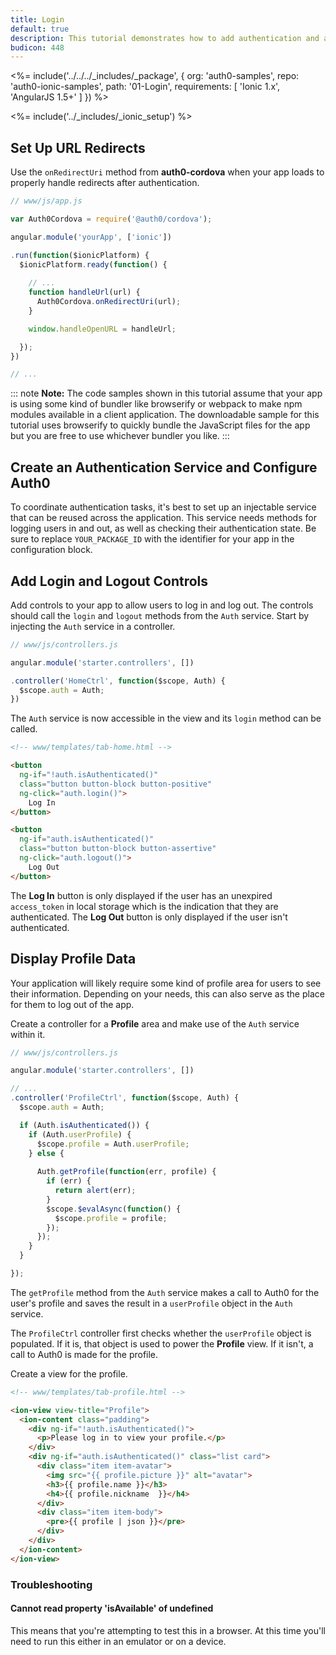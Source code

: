 ```yaml
---
title: Login
default: true
description: This tutorial demonstrates how to add authentication and authorization to an Ionic app
budicon: 448
---
```


<%= include('../../../_includes/_package', {
  org: 'auth0-samples',
  repo: 'auth0-ionic-samples',
  path: '01-Login',
  requirements: [
    'Ionic 1.x',
    'AngularJS 1.5+'
  ]
}) %>

<%= include('../_includes/_ionic_setup') %>

## Set Up URL Redirects

Use the `onRedirectUri` method from **auth0-cordova** when your app loads to properly handle redirects after authentication.

```js
// www/js/app.js

var Auth0Cordova = require('@auth0/cordova');

angular.module('yourApp', ['ionic'])

.run(function($ionicPlatform) {
  $ionicPlatform.ready(function() {
    
    // ...
    function handleUrl(url) {
      Auth0Cordova.onRedirectUri(url);
    }

    window.handleOpenURL = handleUrl;

  });
})

// ...
```

::: note
**Note:** The code samples shown in this tutorial assume that your app is using some kind of bundler like browserify or webpack to make npm modules available in a client application. The downloadable sample for this tutorial uses browserify to quickly bundle the JavaScript files for the app but you are free to use whichever bundler you like.
:::

## Create an Authentication Service and Configure Auth0

To coordinate authentication tasks, it's best to set up an injectable service that can be reused across the application. This service needs methods for logging users in and out, as well as checking their authentication state. Be sure to replace `YOUR_PACKAGE_ID` with the identifier for your app in the configuration block.

## Add Login and Logout Controls

Add controls to your app to allow users to log in and log out. The controls should call the `login` and `logout` methods from the `Auth` service. Start by injecting the `Auth` service in a controller.

```js
// www/js/controllers.js

angular.module('starter.controllers', [])

.controller('HomeCtrl', function($scope, Auth) {
  $scope.auth = Auth;
})
```

The `Auth` service is now accessible in the view and its `login` method can be called.

```html
<!-- www/templates/tab-home.html -->

<button
  ng-if="!auth.isAuthenticated()"
  class="button button-block button-positive"
  ng-click="auth.login()">
    Log In
</button>

<button
  ng-if="auth.isAuthenticated()"
  class="button button-block button-assertive"
  ng-click="auth.logout()">
    Log Out
</button>
```

The **Log In** button is only displayed if the user has an unexpired `access_token` in local storage which is the indication that they are authenticated. The **Log Out** button is only displayed if the user isn't authenticated. 

## Display Profile Data

Your application will likely require some kind of profile area for users to see their information. Depending on your needs, this can also serve as the place for them to log out of the app.

Create a controller for a **Profile** area and make use of the `Auth` service within it.

```js
// www/js/controllers.js

angular.module('starter.controllers', [])

// ...
.controller('ProfileCtrl', function($scope, Auth) {
  $scope.auth = Auth;

  if (Auth.isAuthenticated()) {
    if (Auth.userProfile) {
      $scope.profile = Auth.userProfile;
    } else {
      
      Auth.getProfile(function(err, profile) {
        if (err) {
          return alert(err);
        }
        $scope.$evalAsync(function() {
          $scope.profile = profile;
        });
      });
    }
  }

});
```

The `getProfile` method from the `Auth` service makes a call to Auth0 for the user's profile and saves the result in a `userProfile` object in the `Auth` service.

The `ProfileCtrl` controller first checks whether the `userProfile` object is populated. If it is, that object is used to power the **Profile** view. If it isn't, a call to Auth0 is made for the profile.

Create a view for the profile.

```html
<!-- www/templates/tab-profile.html -->

<ion-view view-title="Profile">
  <ion-content class="padding">
    <div ng-if="!auth.isAuthenticated()">
      <p>Please log in to view your profile.</p>
    </div>
    <div ng-if="auth.isAuthenticated()" class="list card">
      <div class="item item-avatar">
        <img src="{{ profile.picture }}" alt="avatar">
        <h3>{{ profile.name }}</h3>
        <h4>{{ profile.nickname  }}</h4>
      </div>
      <div class="item item-body">
        <pre>{{ profile | json }}</pre>
      </div>
    </div>
  </ion-content>
</ion-view>
```

### Troubleshooting

#### Cannot read property 'isAvailable' of undefined

This means that you're attempting to test this in a browser. At this time you'll need to run this either in an emulator or on a device.
